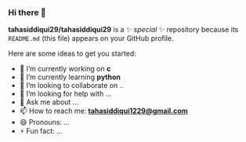 ### Hi there 👋


**tahasiddiqui29/tahasiddiqui29** is a ✨ _special_ ✨ repository because its `README.md` (this file) appears on your GitHub profile.

Here are some ideas to get you started:

- 🔭 I’m currently working on <strong>c </strong>
- 🌱 I’m currently learning <strong> python </strong>
- 👯 I’m looking to collaborate on ..
- 🤔 I’m looking for help with ...
- 💬 Ask me about ...
- 📫 How to reach me: <strong> tahasiddiqui1229@gmail.com</strong>
- 😄 Pronouns: ...
- ⚡ Fun fact: ...

